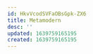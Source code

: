```yaml
---
id: HkvVcodSVFaOBsGpk-ZX6
title: Metamodern
desc: ''
updated: 1639759165195
created: 1639759165195
---
```


